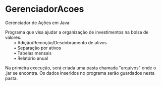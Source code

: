# GerenciadorAcoes
Gerenciador de Ações em Java

Programa que visa ajudar a organização de investimentos na bolsa de valores.<br>
&emsp;&emsp;• Adição/Remoção/Desdobramento de ativos<br>
&emsp;&emsp;• Separação por ativos<br>
&emsp;&emsp;• Tabelas mensais<br>
&emsp;&emsp;• Relatório anual<br>

Na primeira execução, será criada uma pasta chamada "arquivos" onde o .jar se encontra. Os dados inseridos no programa serão guardados nesta pasta.
